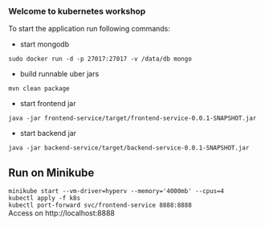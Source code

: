 ### Welcome to kubernetes workshop

To start the application run following commands:
* start mongodb

```sudo docker run -d -p 27017:27017 -v /data/db mongo ```

* build runnable uber jars

``mvn clean package``

* start frontend jar
 
``java -jar frontend-service/target/frontend-service-0.0.1-SNAPSHOT.jar``

* start backend jar

``java -jar backend-service/target/backend-service-0.0.1-SNAPSHOT.jar``


## Run on Minikube
`minikube start --vm-driver=hyperv --memory='4000mb' --cpus=4`  
`kubectl apply -f k8s`  
`kubectl port-forward svc/frontend-service 8888:8888`  
Access on http://localhost:8888